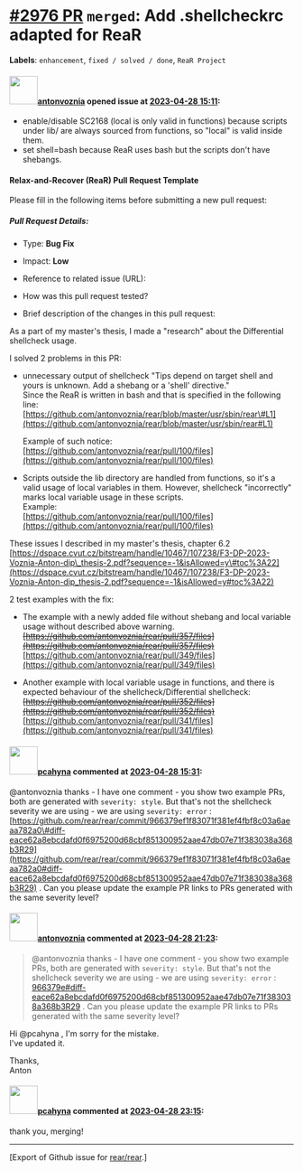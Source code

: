 [\#2976 PR](https://github.com/rear/rear/pull/2976) `merged`: Add .shellcheckrc adapted for ReaR
================================================================================================

**Labels**: `enhancement`, `fixed / solved / done`, `ReaR Project`

#### <img src="https://avatars.githubusercontent.com/u/16565605?u=e1a7ac48dde521e3e67c55abd866c247275e9a86&v=4" width="50">[antonvoznia](https://github.com/antonvoznia) opened issue at [2023-04-28 15:11](https://github.com/rear/rear/pull/2976):

-   enable/disable SC2168 (local is only valid in functions) because
    scripts under lib/ are always sourced from functions, so "local" is
    valid inside them.
-   set shell=bash because ReaR uses bash but the scripts don't have
    shebangs.

#### Relax-and-Recover (ReaR) Pull Request Template

Please fill in the following items before submitting a new pull request:

##### Pull Request Details:

-   Type: **Bug Fix**

-   Impact: **Low**

-   Reference to related issue (URL):

-   How was this pull request tested?

-   Brief description of the changes in this pull request:

As a part of my master's thesis, I made a "research" about the
Differential shellcheck usage.

I solved 2 problems in this PR:

-   unnecessary output of shellcheck "Tips depend on target shell and
    yours is unknown. Add a shebang or a 'shell' directive."  
    Since the ReaR is written in bash and that is specified in the
    following line:  
    [https://github.com/antonvoznia/rear/blob/master/usr/sbin/rear\#L1](https://github.com/antonvoznia/rear/blob/master/usr/sbin/rear#L1)

    Example of such notice:  
    [https://github.com/antonvoznia/rear/pull/100/files](https://github.com/antonvoznia/rear/pull/100/files)

-   Scripts outside the lib directory are handled from functions, so
    it's a valid usage of local variables in them. However, shellcheck
    "incorrectly" marks local variable usage in these scripts.  
    Example:  
    [https://github.com/antonvoznia/rear/pull/100/files](https://github.com/antonvoznia/rear/pull/100/files)

These issues I described in my master's thesis, chapter 6.2  
[https://dspace.cvut.cz/bitstream/handle/10467/107238/F3-DP-2023-Voznia-Anton-dip\_thesis-2.pdf?sequence=-1&isAllowed=y\#toc%3A22](https://dspace.cvut.cz/bitstream/handle/10467/107238/F3-DP-2023-Voznia-Anton-dip_thesis-2.pdf?sequence=-1&isAllowed=y#toc%3A22)

2 test examples with the fix:

-   The example with a newly added file without shebang and local
    variable usage without described above warning.  
    <s>[https://github.com/antonvoznia/rear/pull/357/files](https://github.com/antonvoznia/rear/pull/357/files)</s>  
    [https://github.com/antonvoznia/rear/pull/349/files](https://github.com/antonvoznia/rear/pull/349/files)

-   Another example with local variable usage in functions, and there is
    expected behaviour of the shellcheck/Differential shellcheck:  
    <s>[https://github.com/antonvoznia/rear/pull/352/files](https://github.com/antonvoznia/rear/pull/352/files)</s>  
    [https://github.com/antonvoznia/rear/pull/341/files](https://github.com/antonvoznia/rear/pull/341/files)

#### <img src="https://avatars.githubusercontent.com/u/26300485?u=9105d243bc9f7ade463a3e52e8dd13fa67837158&v=4" width="50">[pcahyna](https://github.com/pcahyna) commented at [2023-04-28 15:31](https://github.com/rear/rear/pull/2976#issuecomment-1527739717):

@antonvoznia thanks - I have one comment - you show two example PRs,
both are generated with `severity: style`. But that's not the shellcheck
severity we are using - we are using `severity: error` :
[https://github.com/rear/rear/commit/966379ef1f83071f381ef4fbf8c03a6aeaa782a0\#diff-eace62a8ebcdafd0f6975200d68cbf851300952aae47db07e71f383038a368b3R29](https://github.com/rear/rear/commit/966379ef1f83071f381ef4fbf8c03a6aeaa782a0#diff-eace62a8ebcdafd0f6975200d68cbf851300952aae47db07e71f383038a368b3R29)
. Can you please update the example PR links to PRs generated with the
same severity level?

#### <img src="https://avatars.githubusercontent.com/u/16565605?u=e1a7ac48dde521e3e67c55abd866c247275e9a86&v=4" width="50">[antonvoznia](https://github.com/antonvoznia) commented at [2023-04-28 21:23](https://github.com/rear/rear/pull/2976#issuecomment-1528109609):

> @antonvoznia thanks - I have one comment - you show two example PRs,
> both are generated with `severity: style`. But that's not the
> shellcheck severity we are using - we are using `severity: error` :
> [966379e\#diff-eace62a8ebcdafd0f6975200d68cbf851300952aae47db07e71f383038a368b3R29](https://github.com/rear/rear/commit/966379ef1f83071f381ef4fbf8c03a6aeaa782a0#diff-eace62a8ebcdafd0f6975200d68cbf851300952aae47db07e71f383038a368b3R29)
> . Can you please update the example PR links to PRs generated with the
> same severity level?

Hi @pcahyna , I'm sorry for the mistake.  
I've updated it.

Thanks,  
Anton

#### <img src="https://avatars.githubusercontent.com/u/26300485?u=9105d243bc9f7ade463a3e52e8dd13fa67837158&v=4" width="50">[pcahyna](https://github.com/pcahyna) commented at [2023-04-28 23:15](https://github.com/rear/rear/pull/2976#issuecomment-1528184600):

thank you, merging!

------------------------------------------------------------------------

\[Export of Github issue for
[rear/rear](https://github.com/rear/rear).\]
